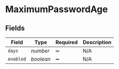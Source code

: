 # MaximumPasswordAge


## Fields

| Field              | Type               | Required           | Description        |
| ------------------ | ------------------ | ------------------ | ------------------ |
| `days`             | *number*           | :heavy_minus_sign: | N/A                |
| `enabled`          | *boolean*          | :heavy_minus_sign: | N/A                |